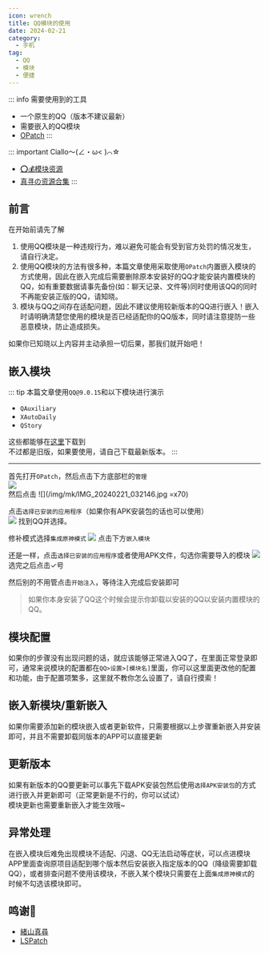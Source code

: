 ```yaml
---
icon: wrench
title: QQ模块的使用
date: 2024-02-21
category:
  - 手机
tag:
  - QQ
  - 模块
  - 便捷
---
```


<!-- more -->

::: info 需要使用到的工具

- 一个原生的QQ（版本不建议最新）
- 需要嵌入的QQ模块
- [OPatch](/apk/OPatch.apk)
  :::

::: important Ciallo～(∠・ω< )⌒☆

- [⭕💰模块资源](https://alist.botqsign.icu/)
- [真寻の资源合集](https://www.123pan.com/s/d2riVv-f6KKh.html)
  :::

## 前言

在开始前请先了解

1. 使用QQ模块是一种违规行为，难以避免可能会有受到官方处罚的情况发生，请自行决定。
1. 使用QQ模块的方法有很多种，本篇文章使用采取使用`OPatch`内置嵌入模块的方式使用，因此在嵌入完成后需要删除原本安装好的QQ才能安装内置模块的QQ，如有重要数据请事先备份(如：聊天记录、文件等)同时使用该QQ的同时不再能安装正版的QQ，请知晓。
1. 模块与QQ之间存在适配问题，因此不建议使用较新版本的QQ进行嵌入！嵌入时请明确清楚您使用的模块是否已经适配你的QQ版本，同时请注意提防一些恶意模块，防止造成损失。

如果你已知晓以上内容并主动承担一切后果，那我们就开始吧！

## 嵌入模块

::: tip
本篇文章使用`QQ@9.0.15`和以下模块进行演示

- `QAuxiliary`
- `XAutoDaily`
- `QStory`

这些都能够在[这里](https://www.123pan.com/s/4vaiVv-hixzH.html)下载到  
不过都是旧版，如果要使用，请自己下载最新版本。
:::

---

首先打开`OPatch`，然后点击下方底部栏的`管理`  
![](/img/mk/Screenshot_2024-02-21-03-10-38-479_org.lsposed.opatch-edit.jpg)  
然后点击
![](/img/mk/IMG_20240221_032146.jpg =x70)

点击`选择已安装的应用程序`（如果你有APK安装包的话也可以使用）  
![](/img/mk/Screenshot_2024-02-21-03-22-49-916_org.lsposed.opatch-edit.jpg)
找到QQ并选择。

修补模式选择`集成原神模式`
![](/img/mk/Screenshot_2024-02-21-04-15-26-903_org.lsposed.opatch-edit.jpg)
点击下方`嵌入模块`

还是一样，点击`选择已安装的应用程序`或者使用APK文件，勾选你需要导入的模块
![](/img/mk/IMG_20240221_042014.jpg)
选完之后点击✓号

然后别的不用管点击`开始注入`，等待注入完成后安装即可

> 如果你本身安装了QQ这个时候会提示你卸载以安装的QQ以安装内置模块的QQ。

## 模块配置

如果你的步骤没有出现问题的话，就应该能够正常进入QQ了，在里面正常登录即可，通常来说模块的配置都在`QQ>设置>[模块名]`里面，你可以这里面更改他的配置和功能，由于配置项繁多，这里就不教你怎么设置了，请自行摸索！

## 嵌入新模块/重新嵌入

如果你需要添加新的模块嵌入或者更新软件，只需要根据以上步骤重新嵌入并安装即可，并且不需要卸载同版本的APP可以直接更新

## 更新版本

如果有新版本的QQ要更新可以事先下载APK安装包然后使用`选择APK安装包`的方式进行嵌入并更新即可（正常更新是不行的，你可以试试）  
模块更新也需要重新嵌入才能生效哦~

## 异常处理

在嵌入模块后难免出现模块不适配、闪退、QQ无法启动等症状，可以点进模块APP里面查询原项目适配到哪个版本然后安装嵌入指定版本的QQ（降级需要卸载QQ），或者排查问题不使用该模块，不嵌入某个模块只需要在上面`集成原神模式`的时候不勾选该模块即可。

## 鸣谢🎉

- [緒山真尋](https://xs-plugin-web.static.hf.space)
- [LSPatch](https://github.com/LSPosed/LSPatch)
